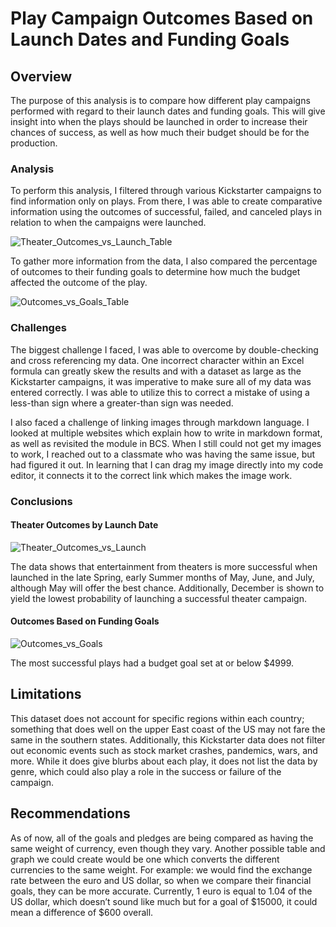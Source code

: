 # Play Campaign Outcomes Based on Launch Dates and Funding Goals

## Overview

The purpose of this analysis is to compare how different play campaigns performed with regard to their launch dates and funding goals. This will give insight into when the plays should be launched in order to increase their chances of success, as well as how much their budget should be for the production.

### Analysis

To perform this analysis, I filtered through various Kickstarter campaigns to find information only on plays. From there, I was able to create comparative information using the outcomes of successful, failed, and canceled plays in relation to when the campaigns were launched. 

![Theater_Outcomes_vs_Launch_Table](https://user-images.githubusercontent.com/105808695/173418467-62a19461-21f9-4e5f-86a5-bec95d374af6.png)

To gather more information from the data, I also compared the percentage of outcomes to their funding goals to determine how much the budget affected the outcome of the play. 

![Outcomes_vs_Goals_Table](https://user-images.githubusercontent.com/105808695/173418368-9615e98d-aab2-4281-9463-1b9d718b7543.png)

### Challenges

The biggest challenge I faced, I was able to overcome by double-checking and cross referencing my data. One incorrect character within an Excel formula can greatly skew the results and with a dataset as large as the Kickstarter campaigns, it was imperative to make sure all of my data was entered correctly. I was able to utilize this to correct a mistake of using a less-than sign where a greater-than sign was needed.

I also faced a challenge of linking images through markdown language. I looked at multiple websites which explain how to write in markdown format, as well as revisited the module in BCS. When I still could not get my images to work, I reached out to a classmate who was having the same issue, but had figured it out. In learning that I can drag my image directly into my code editor, it connects it to the correct link which makes the image work.

### Conclusions

#### Theater Outcomes by Launch Date

![Theater_Outcomes_vs_Launch](https://user-images.githubusercontent.com/105808695/173418419-809e4bd6-60f2-4bb0-9bf1-aa1e9592e860.png)

The data shows that entertainment from theaters is more successful when launched in the late Spring, early Summer months of May, June, and July, although May will offer the best chance. Additionally, December is shown to yield the lowest probability of launching a successful theater campaign.

#### Outcomes Based on Funding Goals

![Outcomes_vs_Goals](https://user-images.githubusercontent.com/105808695/173418258-de67dede-f59b-438f-95ca-8c1bb019fd34.png)

The most successful plays had a budget goal set at or below $4999.

## Limitations

This dataset does not account for specific regions within each country; something that does well on the upper East coast of the US may not fare the same in the southern states. Additionally, this Kickstarter data does not filter out economic events such as stock market crashes, pandemics, wars, and more. While it does give blurbs about each play, it does not list the data by genre, which could also play a role in the success or failure of the campaign.

## Recommendations

As of now, all of the goals and pledges are being compared as having the same weight of currency, even though they vary. Another possible table and graph we could create would be one which converts the different currencies to the same weight. For example: we would find the exchange rate between the euro and US dollar, so when we compare their financial goals, they can be more accurate. Currently, 1 euro is equal to 1.04 of the US dollar, which doesn’t sound like much but for a goal of $15000, it could mean a difference of $600 overall.
